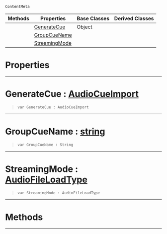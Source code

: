  `ContentMeta`

|Methods|Properties|Base Classes|Derived Classes|
|---|---|---|---|
| |[ GenerateCue](https://github.com/dragonCASTjosh/PlasmaDocs/blob/master/code_reference/class_reference/audiooptions.markdown#generatecue-plasma-engine)|Object| |
| |[ GroupCueName](https://github.com/dragonCASTjosh/PlasmaDocs/blob/master/code_reference/class_reference/audiooptions.markdown#groupcuename-plasma-engine)| | |
| |[ StreamingMode](https://github.com/dragonCASTjosh/PlasmaDocs/blob/master/code_reference/class_reference/audiooptions.markdown#streamingmode-plasma-engin)| | |


 #  Properties


---  
 #  GenerateCue : [AudioCueImport](https://github.com/dragonCASTjosh/PlasmaDocs/blob/master/code_reference/enum_reference.markdown#audiocueimport)

> 
> ``` lang=cpp, name=Lightning
> var GenerateCue : AudioCueImport


---  
 #  GroupCueName : [string](https://github.com/dragonCASTjosh/PlasmaDocs/blob/master/code_reference/lightning_base_types/string.markdown)

> 
> ``` lang=cpp, name=Lightning
> var GroupCueName : String


---  
 #  StreamingMode : [AudioFileLoadType](https://github.com/dragonCASTjosh/PlasmaDocs/blob/master/code_reference/enum_reference.markdown#audiofileloadtype)

> 
> ``` lang=cpp, name=Lightning
> var StreamingMode : AudioFileLoadType


---  
 #  Methods


---  
 

 